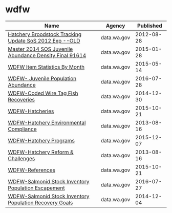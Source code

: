 # wdfw

Name | Agency | Published
---- | ---- | ---------
[Hatchery Broodstock Tracking Update SoS 2012 Exp --OLD](../datasets/qp76-kq4t.md) | data.wa.gov | 2012-08-28
[Master 2014 SOS Juvenile Abundance Density Final 91614](../datasets/fkrj-zq56.md) | data.wa.gov | 2015-01-28
[WDFW Item Statistics By Month](../datasets/mthi-ii8j.md) | data.wa.gov | 2015-05-14
[WDFW- Juvenile Population Abundance](../datasets/cqra-s74n.md) | data.wa.gov | 2016-07-28
[WDFW-Coded Wire Tag Fish Recoveries](../datasets/auvb-4rvk.md) | data.wa.gov | 2014-12-30
[WDFW-Hatcheries](../datasets/hjdc-v2n4.md) | data.wa.gov | 2015-10-21
[WDFW-Hatchery Environmental Compliance](../datasets/kkze-qu6r.md) | data.wa.gov | 2013-08-16
[WDFW-Hatchery Programs](../datasets/8d7d-8in5.md) | data.wa.gov | 2015-12-07
[WDFW-Hatchery Reform & Challenges](../datasets/yad4-zsfv.md) | data.wa.gov | 2013-08-16
[WDFW-References](../datasets/shjt-iayp.md) | data.wa.gov | 2015-10-21
[WDFW-Salmonid Stock Inventory Population Escapement](../datasets/fgyz-n3uk.md) | data.wa.gov | 2016-07-27
[WDFW-Salmonid Stock Inventory Population Recovery Goals](../datasets/d8mu-pcf6.md) | data.wa.gov | 2014-12-04

